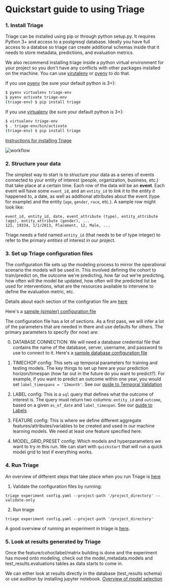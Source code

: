 # Quickstart guide to using Triage

### 1. Install Triage

Triage can be installed using pip or through python setup.py. It
requires Python 3+ and access to a postgresql database. Ideally you
have full access to a databse so triage can create additional schemas
inside that it needs to store metadata, predictions, and evaluation
metrics.

We also recommend installing triage inside a python virtual
environment for your project so you don't have any conflicts with
other packages installed on the machine. You can use [virutalenv](https://virtualenv.pypa.io/en/latest/) or
[pyenv](https://github.com/pyenv/pyenv-installer/blob/master/README.rst) to do that.

If you use [pyenv](https://github.com/pyenv/pyenv-installer/blob/master/README.rst) (be sure your default python is 3+):
```bash
$ pyenv virtualenv triage-env
$ pyenv activate triage-env
(triage-env) $ pip install triage
```

If you use [virtualenv](https://virtualenv.pypa.io/en/latest/) (be sure your default python is 3+):
```bash
$ virtualenv triage-env
$ . triage-env/bin/activate
(triage-env) $ pip install triage
```

[Instructions for installing Triage](https://github.com/dssg/triage/blob/master/README.md)

![workflow](dirtyduck/images/quickstart.png "Triage Workflow")

### 2. Structure your data

The simplest way to start is to structure your data as a series of
events connected to your entity of interest (people, organization,
business, etc.) that take place at a certain time. Each row of the
data will be an **event**. Each event will have some `event_id`, and an
`entity_id` to link it to the entity it happened to, a date, as well as
additional attributes about the event (type for example) and the
entity (`age`, `gender`, `race`, etc.). A sample row might look like:

```
event_id, entity_id, date, event_attribute (type), entity_attribute (age), entity_attribute (gender), ...
121, 19334, 1/1/2013, Placement, 12, Male, ...
```

Triage needs a field named `entity_id` (that needs to be of type
integer) to refer to the primary *entities* of interest in our
project.

### 3. Set up Triage configuration files

The configuration file sets up the modeling process to mirror the
operational scenario the models will be used in. This involved
defining the cohort to train/predict on, the outcome we're predicting,
how far out we're predicting, how often will the model be updated, how
often will the predicted list be used for interventions, what are the
resources available to intervene to define the evaluation metric,
etc.

Details about each section of the configration file are
[here](https://github.com/dssg/triage/blob/master/example/config/experiment.yaml)

Here's a [sample (simpler) configuration file](https://github.com/dssg/triage/blob/master/example/config/dirty-duckling.yaml)

The configuration file has a lot of sections. As a first pass, we will
infer a lot of the parameters that are needed in there and use
defaults for others. The primary parameters to specify (for now) are:

0. DATABASE CONNECTION: We will need a database credential file that
   contains the name of the database, server, username, and password
   to use to connect to it. Here's a [sample database configuration
   file](https://github.com/dssg/triage/blob/master/example/database.yaml)

1. TIMECHOP config: This sets up temporal parameters for training and
   testing models. The key things to set up here are your prediction
   horizon/timespan (how  far out in the future do you want to
   predict?). For example, if you want to predict an outcome within
   one year, you would set `label_timespans = '12month'`. See
   our [guide to Temporal
   Validation](https://dssg.github.io/triage/experiments/temporal-validation/)

2. LABEL config: This is a `sql` query that defines what the outcome of
   interest is. The query must return two columns: `entity_id` and
   `outcome`, based on a given `as_of_date` and `label_timespan`. See our
   [guide to Labels](https://dssg.github.io/triage/experiments/cohort-labels/)

3. FEATURE config: This is where we define different aggregate
   features/attributes/variables to be created and used in our machine
   learning models. We need at least one feature specified here.

4. MODEL_GRID_PRESET config: Which models and hyperparameters we want to try in
   this run. We can start with `quickstart` that will run a quick
   model grid to test if everything works.

### 4. Run Triage

An overview of different steps that take place when you run Triage is
[here](https://dssg.github.io/triage/experiments/algorithm/)

1. Validate the configuration files by running:
```
triage experiment config.yaml --project-path '/project_directory' --validate-only
```

2. Run triage
```
triage experiment config.yaml --project-path '/project_directory'
```

A good overview of running an experiment in triage is [here](https://dssg.github.io/triage/experiments/running/).


### 5. Look at results generated by Triage

Once the feature/cohor/label/matrix building is done and the
experiment has moved onto modeling, check out the
model_metadata.models and test_results.evaluations tables as data
starts to come in.

We can either look at results directly in the database (test_results
schema) or use audition by installing jupyter notebook. [Overview of
model
selection](https://dssg.github.io/triage/dirtyduck/docs/audition/)
